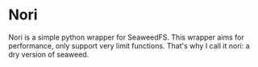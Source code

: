 # Nori
Nori is a simple python wrapper for SeaweedFS. This wrapper aims for performance, only support very limit functions. That's  why I call it nori: a dry version of seaweed.
